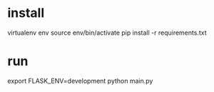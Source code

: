 # install
virtualenv env
source env/bin/activate
pip install -r requirements.txt

# run
export FLASK_ENV=development
python main.py